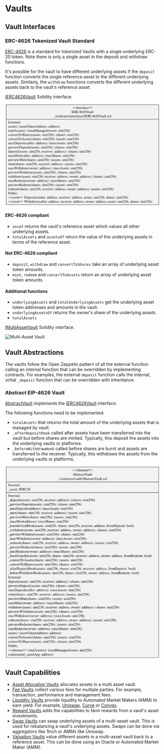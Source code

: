 # Vaults

## Vault Interfaces

### ERC-4626 Tokenized Vault Standard

[ERC-4626](https://eips.ethereum.org/EIPS/eip-4626) is a standard for tokenized Vaults with a single underlying ERC-20 token. Note there is only a single asset in the deposit and withdraw functions.

It's possible for the vault to have different underlying assets if the `deposit` function converts the single reference asset to the different underlying assets. Similarly, the `withdraw` functions converts the different underlying assets back to the vault's reference asset.

[IERC4626Vault](../interfaces/IERC4626Vault.sol) Solidity interface.

![ERC-4626 Interface](../../docs/IERC4626Vault.svg)

#### ERC-4626 compliant

-   `asset` returns the vault's reference asset which values all other underlying assets.
-   `totalAssets` and `assetsOf` return the value of the underlying assets in terms of the reference asset.

#### Not ERC-4626 compliant

-   `deposit`, `withdraw` and `convertToShares` take an array of underlying asset token amounts.
-   `mint`, `redeem` and `convertToAssets` return an array of underlying asset token amounts.

#### Additional functions

-   `underlyingAssets` and `totalUnderlyingAssets` get the underlying asset token addresses and amounts in the vault.
-   `underlyingAssetsOf` returns the owner's share of the underlying assets.
-   `totalAssets`

[IMultiAssetVault](../interfaces/IMultiAssetVault.sol) Solidity interface.

![Multi-Asset Vault](../../docs/IMultiAssetVault.svg)

## Vault Abstractions

The vaults follow the Open Zeppelin pattern of all the external function calling an internal function that can be overridden by implementing contracts. For examples, the external `deposit` function calls the internal, virtial `_deposit` function that can be overridden with inheritance.

### Abstract EIP-4626 Vault

[AbstractVault](./AbstractVault.sol) implements the [IERC4626Vault](../interfaces/IERC4626Vault.sol) interface.

The following functions need to be implemented:

-   `totalAssets` that returns the total amount of the underlying assets that is managed by vault.
-   `_afterDepositHook` called after assets have been transferred into the vault but before shares are minted. Typically, this deposit the assets into the underlying vaults or platforms.
-   `_beforeWithdrawHook` called before shares are burnt and assets are transferred to the receiver. Typically, this withdraws the assets from the underlying vaults or platforms.

![Abstract Vault](../../docs/AbstractVault.svg)

## Vault Capabilities

-   [Asset Allocation Vaults](./allocate/README.md) allocates assets in a multi asset vault.
-   [Fee Vaults](./fee/README.md) collect various fees for multiple parties. For example, transaction, performance and management fees.
-   [Liquidity Vaults](./liquidity/README.md) provide liquidity to Automated Market Makers (AMM) to earn yield. For example, [Uniswap](https://docs.uniswap.org/), [Curve](https://curve.readthedocs.io/) or [Convex](https://docs.convexfinance.com/convexfinance/).
-   [Reward Vaults](./rewards/README.md) adds the capabilities to farm rewards from a vault's asset investments.
-   [Swap Vaults](./swap/README.md) can swap underlying assets of a multi-asset vault. This is used for rebalancing a vault's underlying assets. Swaps can be done via aggregators like 1Inch or AMMs like Uniswap.
-   [Valuation Vaults](./value/README.md) value different assets in a multi-asset vault back to a reference asset. This can be done using an Oracle or Automated Market Maker (AMM).
